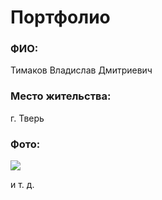 # Портфолио

### ФИО:
Тимаков Владислав Дмитриевич
### Место жительства:
г. Тверь
### Фото:
![](https://imgur.com/ZtJ9GTt.jpg)

и т. д.